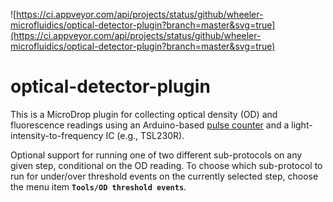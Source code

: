 ![https://ci.appveyor.com/api/projects/status/github/wheeler-microfluidics/optical-detector-plugin?branch=master&svg=true](https://ci.appveyor.com/api/projects/status/github/wheeler-microfluidics/optical-detector-plugin?branch=master&svg=true)
# optical-detector-plugin

This is a MicroDrop plugin for collecting optical density (OD) and fluorescence readings using an Arduino-based [pulse counter](https://github.com/wheeler-microfluidics/pulse-counter-rpc) and a light-intensity-to-frequency IC (e.g., TSL230R).

Optional support for running one of two different sub-protocols on any given step, conditional on the OD reading. To choose which sub-protocol to run for under/over threshold events on the currently selected step, choose the menu item **`Tools/OD threshold events`**.
